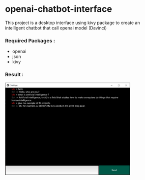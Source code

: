 # openai-chatbot-interface
This project is a desktop interface using kivy package to create an intelligent chatbot that call openai model (Davinci) 

### Required Packages :
- openai
- json
- kivy

### Result :
<img src='output/result.png' alt='result' height='300'/>
